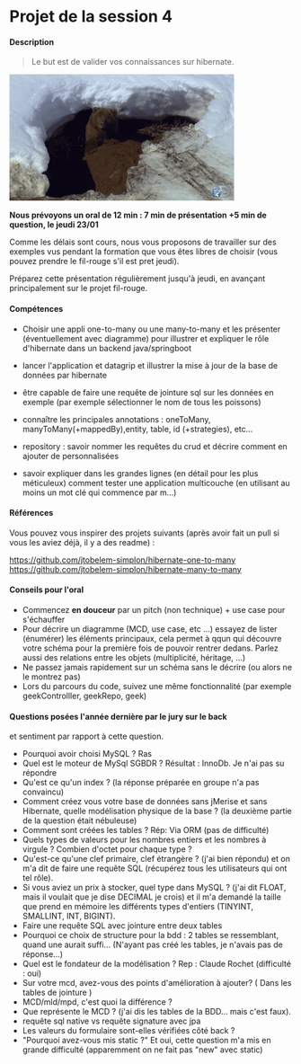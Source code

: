 # Projet de la session 4

#### Description

> Le but est de valider vos connaissances sur hibernate.

![img](giphy.gif)

**Nous prévoyons un oral de 12 min : 7 min de présentation +5 min de question, le jeudi 23/01**

Comme les délais sont cours, nous vous proposons de travailler sur des exemples vus pendant la formation que vous êtes libres de choisir (vous pouvez prendre le fil-rouge s'il est pret jeudi).

Préparez cette présentation régulièrement jusqu'à jeudi, en avançant principalement sur le projet fil-rouge.


#### Compétences

- Choisir une appli one-to-many ou une many-to-many et les présenter (éventuellement avec diagramme) pour illustrer et expliquer le rôle d'hibernate dans un backend java/springboot

- lancer l'application et datagrip et illustrer la mise à jour de la base de données par hibernate

- être capable de faire une requête de jointure sql sur les données en exemple (par exemple sélectionner le nom de tous les poissons)

- connaître les principales annotations : oneToMany, manyToMany(+mappedBy),entity, table, id (+strategies), etc...

- repository : savoir nommer les requêtes du crud et décrire comment en ajouter de personnalisées

- savoir expliquer dans les grandes lignes (en détail pour les plus méticuleux) comment tester une application multicouche (en utilisant au moins un mot clé qui commence par m...)


#### Références

Vous pouvez vous inspirer des projets suivants (après avoir fait un pull si vous les aviez déjà, il y a des readme) :

<https://github.com/jtobelem-simplon/hibernate-one-to-many>   
<https://github.com/jtobelem-simplon/hibernate-many-to-many>


#### Conseils pour l'oral

- Commencez **en douceur** par un pitch (non technique) + use case pour s'échauffer
- Pour décrire un diagramme (MCD, use case, etc ...) essayez de lister (énumérer) les éléments principaux, cela permet à qqun qui découvre votre schéma pour la première fois de pouvoir rentrer dedans. Parlez aussi des relations entre les objets (multiplicité, héritage, ...)
- Ne passez jamais rapidement sur un schéma sans le décrire (ou alors ne le montrez pas)
- Lors du parcours du code, suivez une même fonctionnalité (par exemple geekControlller, geekRepo, geek)


#### Questions posées l'année dernière par le jury sur le back
et sentiment par rapport à cette question.

- Pourquoi avoir choisi MySQL ? Ras
- Quel est le moteur de MySql SGBDR ? Résultat : InnoDb. Je n'ai pas su répondre
- Qu'est ce qu'un index ? (la réponse préparée en groupe n'a pas convaincu)
- Comment créez vous votre base de données sans jMerise et sans Hibernate, quelle modélisation physique de la base ? (la deuxième partie de la question était nébuleuse)
- Comment sont créées les tables ? Rép: Via ORM (pas de difficulté)
- Quels types de valeurs pour les nombres entiers et les nombres à virgule ? Combien d'octet pour chaque type ?
- Qu'est-ce qu'une clef primaire, clef étrangère ? (j'ai bien répondu) et on m'a dit de faire une requête SQL (récupérez tous les utilisateurs qui ont tel rôle).
- Si vous aviez un prix à stocker, quel type dans MySQL ? (j'ai dit FLOAT, mais il voulait que je dise DECIMAL je crois) et il m'a demandé la taille que prend en mémoire les différents types d'entiers (TINYINT, SMALLINT, INT, BIGINT).
- Faire une requête SQL avec jointure entre deux tables
- Pourquoi ce choix de structure pour la bdd : 2 tables se ressemblant, quand une aurait suffi... (N'ayant pas créé les tables, je n'avais pas de réponse...)
- Quel est le fondateur de la modélisation ? Rep : Claude Rochet (difficulté : oui)
- Sur votre mcd, avez-vous des points d'amélioration à ajouter? ( Dans les tables de jointure )
- MCD/mld/mpd, c'est quoi la différence ?
- Que représente le MCD ? (j'ai dis les tables de la BDD... mais c'est faux).
- requête sql native vs requête signature avec jpa
- Les valeurs du formulaire sont-elles vérifiées côté back ?
- "Pourquoi avez-vous mis static ?" Et oui, cette question m'a mis en grande difficulté (apparemment on ne fait pas "new" avec static)
